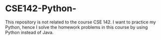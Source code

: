 # CSE142-Python-
This repository is not related to the course CSE 142. I want to practice my Python, hence I solve the homework problems in this course by using Python instead of Java.
